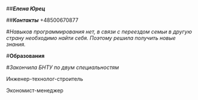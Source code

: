 ##***Елена Юрец***

##***Контакты***
+48500670877

#*Навыков программирования нет, в связи с переездом семьи в другую страну необходимо найти себя. Поэтому решила получить новые знания.*

#**Образования**

#*Закончила БНТУ по двум специальностям*
  
  Инженер-технолог-строитель
  
  Экономист-менеджер

  
